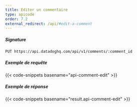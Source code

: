 ```yaml
---
title: Editer un commentaire
type: apicode
order: 7.2
external_redirect: /api/#edit-a-comment
---
```


##### Signature
`PUT https://api.datadoghq.com/api/v1/comments/:comment_id`
##### Exemple de requête
{{< code-snippets basename="api-comment-edit" >}}
##### Exemple de réponse
{{< code-snippets basename="result.api-comment-edit" >}}

